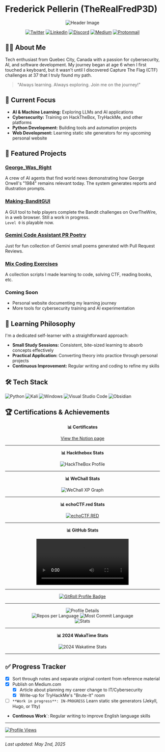 # Frederick Pellerin (TheRealFredP3D)

<div align="center">
  
  <img src="_attachement/header.jpg" alt="Header Image">  
  
  [![Twitter](https://img.shields.io/badge/Twitter-%231DA1F2.svg?style=for-the-badge&logo=Twitter&logoColor=white)](https://twitter.com/TheRealFREDP3D)
  [![Linkedin](https://img.shields.io/badge/linkedin-%230077B5.svg?style=for-the-badge&logo=linkedin&logoColor=white)](https://linkedin.com/in/FredP3D)
  [![Discord](https://img.shields.io/badge/Discord-%235865F2.svg?style=for-the-badge&logo=discord&logoColor=white)](https://discordhub.com/profile/1050577907296256070)
  [![Medium](https://img.shields.io/badge/Medium-12100E?style=for-the-badge&logo=medium&logoColor=white)](https://medium.com/@TheRealFREDP3D)
  [![Protonmail](https://img.shields.io/badge/ProtonMail-8B89CC?style=for-the-badge&logo=protonmail&logoColor=white)](mailto:fredp3d@proton.me)
</div>

## 👨‍💻 About Me

Tech enthusiast from Quebec City, Canada with a passion for cybersecurity, AI, and software development. My journey began at age 6 when I first touched a keyboard, but it wasn't until I discovered Capture The Flag (CTF) challenges at 37 that I truly found my path.

> "Always learning. Always exploring. Join me on the journey!"

## 🔭 Current Focus

- **AI & Machine Learning:** Exploring LLMs and AI applications
- **Cybersecurity:** Training on HackTheBox, TryHackMe, and other platforms
- **Python Development:** Building tools and automation projects
- **Web Development:** Learning static site generators for my upcoming personal website

## 🚀 Featured Projects

### [George_Was_Right](https://github.com/therealfredp3d/George_Was_Right)

A crew of AI agents that find world news demonstrating how George Orwell's "1984" remains relevant today. The system generates reports and illustration prompts.

### [Making-BanditGUI](https://github.com/therealfredp3d/Making-BanditGUI)

A GUI tool to help players complete the Bandit challenges on OverTheWire, in a web browser. Still a work in progress.  
`Level 0` is playable now. 

### [Gemini Code Assistant PR Poetry](https://github.com/TheRealFREDP3D/Gemini-Code-Assist-PR-Poetry)  

Just for fun collection of Gemini small poems generated with Pull Request Reviews.

### [Mix Coding Exercises](https://github.com/therealfredp3d/Coding-Exercises)

A collection scripts I made learning to code, solving CTF, reading books, etc.  

### Coming Soon

- Personal website documenting my learning journey
- More tools for cybersecurity training and AI experimentation

## 🧠 Learning Philosophy

I'm a dedicated self-learner with a straightforward approach:

- **Small Study Sessions:** Consistent, bite-sized learning to absorb concepts effectively
- **Practical Application:** Converting theory into practice through personal projects
- **Continuous Improvement:** Regular writing and coding to refine my skills

## 🛠️ Tech Stack

![Python](https://img.shields.io/badge/python-3670A0?style=for-the-badge&logo=python&logoColor=ffdd54)
![Kali](https://img.shields.io/badge/Kali-268BEE?style=for-the-badge&logo=kalilinux&logoColor=white)
![Windows](https://img.shields.io/badge/Windows-0078D6?style=for-the-badge&logo=windows&logoColor=white)
![Visual Studio Code](https://img.shields.io/badge/Visual%20Studio%20Code-0078d7.svg?style=for-the-badge&logo=visual-studio-code&logoColor=white)
![Obsidian](https://img.shields.io/badge/Obsidian-%23483699.svg?style=for-the-badge&logo=obsidian&logoColor=white)

## 🏆 Certifications & Achievements

<div align="center">

**📊 Certificates**

[View the Notion page](https://therealfred.notion.site/1d5795af396a80dcab48d1d18ac7b7b2?v=1d5795af396a817f9f88000c068a14f9&pvs=74)

---  

**📊 Hackthebox Stats**

  <img src="_attachement/htb_profile.png" alt="HackTheBox Profile">

---  

**📊 WeChall Stats**  

 <img src="./_attachement/wechall-graph.png" alt="WeChall XP Graph">    

---  

**📊 echoCTF.red Stats**  

  <a href="https://echoctf.red/profile/1282669/badge"><img src="https://echoctf.red/profile/1282669/badge" alt="echoCTF.RED"></a>  

---  

**📊 GitHub Stats**  

<video controls src="_attachement/2024-Unwraped.mp4" title="Title"></video>  

---  

<a href="https://gitroll.io/profile/uvV9uLBRhn8Nw3tMycuuRq1PcgIP2">
  <img src="https://gitroll.io/api/badges/profiles/v1/uvV9uLBRhn8Nw3tMycuuRq1PcgIP2?theme=nord" alt="GitRoll Profile Badge"></a>
</div>  

---  

<div align="center">
  <img src="https://raw.githubusercontent.com/TheRealFREDP3D/github-profile-summary-card/master/profile-summary-card-output/vision_friendly_dark/0-profile-details.svg" alt="Profile Details">
  <br>
  <img src="https://raw.githubusercontent.com/TheRealFREDP3D/github-profile-summary-card/master/profile-summary-card-output/vision_friendly_dark/1-repos-per-language.svg" alt="Repos per Language">
  <img src="https://raw.githubusercontent.com/TheRealFREDP3D/github-profile-summary-card/master/profile-summary-card-output/vision_friendly_dark/2-most-commit-language.svg" alt="Most Commit Language">
  <br>
  <img src="https://raw.githubusercontent.com/TheRealFREDP3D/github-profile-summary-card/master/profile-summary-card-output/vision_friendly_dark/3-stats.svg" alt="Stats">

---  

**📊 2024 WakaTime Stats**  

![2024 Wakatime Stats](_attachement/2024-wakatime-summary.png)  

</div>  

---  

## ✅ Progress Tracker

- [x] Sort through notes and separate original content from reference material
- [x] Publish on Medium.com
  - [x] Article about planning my career change to IT/Cybersecurity
  - [x] Write-up for TryHackMe's "Brute-It" room
  
- [ ] `**Work in progress**: IN-PROGRESS` Learn static site generators (Jekyll, Hugo, or 11ty)  
  
- **Continous Work**`: Regular writing to improve English language skills

---  

[![Profile Views](https://u8views.com/api/v1/github/profiles/120782828/views/day-week-month-total-count.svg)](https://u8views.com/github/TheRealFREDP3D)

---  

*Last updated: May 2nd, 2025*
